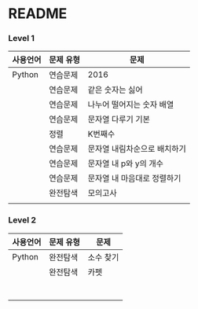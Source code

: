 # README

### Level 1

| 사용언어 | 문제 유형 | 문제                         |
| -------- | --------- | ---------------------------- |
| Python   | 연습문제  | 2016                         |
|          | 연습문제  | 같은 숫자는 싫어             |
|          | 연습문제  | 나누어 떨어지는 숫자 배열    |
|          | 연습문제  | 문자열 다루기 기본           |
|          | 정렬      | K번째수                      |
|          | 연습문제  | 문자열 내림차순으로 배치하기 |
|          | 연습문제  | 문자열 내 p와 y의 개수       |
|          | 연습문제  | 문자열 내 마음대로 정렬하기  |
|          | 완전탐색  | 모의고사                     |
|          |           |                              |

### Level 2

| 사용언어 | 문제 유형 | 문제      |
| -------- | --------- | --------- |
| Python   | 완전탐색  | 소수 찾기 |
|          | 완전탐색  | 카펫      |
|          |           |           |
|          |           |           |
|          |           |           |
|          |           |           |
|          |           |           |
|          |           |           |
|          |           |           |

